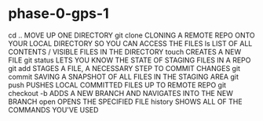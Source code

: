 # phase-0-gps-1

cd .. MOVE UP ONE DIRECTORY
git clone CLONING A REMOTE REPO ONTO YOUR LOCAL DIRECTORY SO YOU CAN ACCESS THE FILES
ls LIST OF ALL CONTENTS / VISIBLE FILES IN THE DIRECTORY
touch CREATES A NEW FILE
git status LETS YOU KNOW THE STATE OF STAGING FILES IN A REPO 
git add STAGES A FILE, A NECESSARY STEP TO COMMIT CHANGES
git commit SAVING A SNAPSHOT OF ALL FILES IN THE STAGING AREA
git push PUSHES LOCAL COMMITTED FILES UP TO REMOTE REPO
git checkout -b ADDS A NEW BRANCH AND NAVIGATES INTO THE NEW BRANCH
open OPENS THE SPECIFIED FILE 
history SHOWS ALL OF THE COMMANDS YOU'VE USED